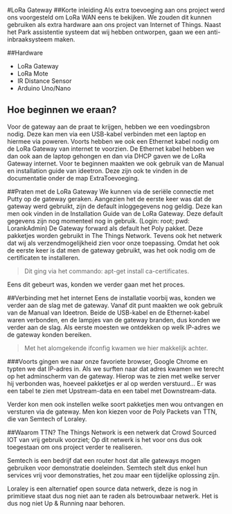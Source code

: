 #LoRa Gateway
##Korte inleiding
Als extra toevoeging aan ons project werd ons voorgesteld om LoRa WAN eens te bekijken.
We zouden dit kunnen gebruiken als extra hardware aan ons project van Internet of Things.
Naast het Park assistentie systeem dat wij hebben ontworpen, gaan we een anti-inbraaksysteem maken.

##Hardware
- LoRa Gateway
- LoRa Mote
- IR Distance Sensor
- Arduino Uno/Nano

## Hoe beginnen we eraan?
Voor de gateway aan de praat te krijgen, hebben we een voedingsbron nodig. Deze kan men via een USB-kabel verbinden met een laptop en hiermee via poweren.
Voorts hebben we ook een Ethernet kabel nodig om de LoRa Gateway van internet te voorzien.
De Ethernet kabel hebben we dan ook aan de laptop gehongen en dan via DHCP gaven we de LoRa Gateway internet.
Voor te beginnen maakten we ook gebruik van de Manual en installation guide van ideetron.
Deze zijn ook te vinden in de documentatie onder de map ExtraToevoeging.

##Praten met de LoRa Gateway
We kunnen via de seriële connectie met Putty op de gateway geraken.
Aangezien het de eerste keer was dat de gateway werd gebruikt, zijn de default inloggegevens nog geldig.
Deze kan men ook vinden in de Installation Guide van de LoRa Gateway. Deze default gegevens zijn nog momenteel nog in gebruik. (Login: root; pwd: LorankAdmin)
De Gateway forward als default het Poly pakket. Deze pakketjes worden gebruikt in The Things Network. Tevens ook het netwerk dat wij als verzendmogelijkheid zien voor onze toepassing.
Omdat het ook de eerste keer is dat men de gateway gebruikt, was het ook nodig om de certificaten te installeren.
> Dit ging via het commando: apt-get install ca-certificates.

Eens dit gebeurt was, konden we verder gaan met het proces.

##Verbinding met het internet
Eens de installatie voorbij was, konden we verder aan de slag met de gateway.
Vanaf dit punt maakten we ook gebruik van de Manual van Ideetron.
Beide de USB-kabel en de Ethernet-kabel waren verbonden, en de lampjes van de gateway branden, dus konden we verder aan de slag.
Als eerste moesten we ontdekken op welk IP-adres we de gateway konden bereiken.
> Met het alomgekende ifconfig kwamen we hier makkelijk achter.

###Voorts gingen we naar onze favoriete browser, Google Chrome en typten we dat IP-adres in.
Als we surften naar dat adres kwamen we terecht op het adminscherm van de gateway.
Hierop was te zien met welke server hij verbonden was, hoeveel pakketjes er al op werden verstuurd...
Er was een tabel te zien met Upstream-data en een tabel met Downstream-data.

Verder kon men ook instellen welke soort pakketjes men wou ontvangen en versturen via de gateway.
Men kon kiezen voor de Poly Packets van TTN, die van Semtech of Loraley.

##Waarom TTN?
The Things Network is een netwerk dat Crowd Sourced IOT van vrij gebruik voorziet; Op dit netwerk is het voor ons dus ook toegestaan om ons project verder te realiseren.

Semtech is een bedrijf dat een router host dat alle gateways mogen gebruiken voor demonstratie doeleinden.
Semtech stelt dus enkel hun services vrij voor demonstraties, het zou maar een tijdelijke oplossing zijn.

Loraley is een alternatief open source data netwerk, deze is nog in primitieve staat dus nog niet aan te raden als betrouwbaar netwerk. Het is dus nog niet Up & Running naar behoren.

